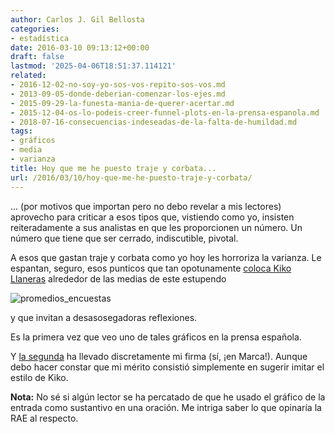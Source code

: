 ```yaml
---
author: Carlos J. Gil Bellosta
categories:
- estadística
date: 2016-03-10 09:13:12+00:00
draft: false
lastmod: '2025-04-06T18:51:37.114121'
related:
- 2016-12-02-no-soy-yo-sos-vos-repito-sos-vos.md
- 2013-09-05-donde-deberian-comenzar-los-ejes.md
- 2015-09-29-la-funesta-mania-de-querer-acertar.md
- 2015-12-04-os-lo-podeis-creer-funnel-plots-en-la-prensa-espanola.md
- 2018-07-16-consecuencias-indeseadas-de-la-falta-de-humildad.md
tags:
- gráficos
- media
- varianza
title: Hoy que me he puesto traje y corbata...
url: /2016/03/10/hoy-que-me-he-puesto-traje-y-corbata/
---
```


... (por motivos que importan pero no debo revelar a mis lectores) aprovecho para criticar a esos tipos que, vistiendo como yo, insisten reiteradamente a sus analistas en que les proporcionen un número. Un número que tiene que ser cerrado, indiscutible, pivotal.

A esos que gastan traje y corbata como yo hoy les horroriza la varianza. Le espantan, seguro, esos punticos que tan opotunamente [coloca Kiko Llaneras](http://www.elespanol.com/espana/20160204/99740151_0.html) alrededor de las medias de este estupendo

![promedios_encuestas](/wp-uploads/2016/03/promedios_encuestas.jpg)

y que invitan a desasosegadoras reflexiones.

Es la primera vez que veo uno de tales gráficos en la prensa española.

Y [la segunda](http://www.marca.com/futbol/primera-division/2016/02/19/56c7010e22601d577d8b45f5.html) ha llevado discretamente mi firma (sí, ¡en Marca!). Aunque debo hacer constar que mi mérito consistió simplemente en sugerir imitar el estilo de Kiko.

**Nota:** No sé si algún lector se ha percatado de que he usado el gráfico de la entrada como sustantivo en una oración. Me intriga saber lo que opinaría la RAE al respecto.
